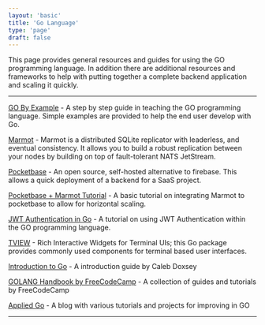 ```yaml
---
layout: 'basic'
title: 'Go Language'
type: 'page'
draft: false
---
```


This page provides general resources and guides for using the GO programming language. In addition there are additional resources and frameworks to help with putting together a complete backend application and scaling it quickly. 

------

[GO By Example](https://gobyexample.com/ "GO By Example") - A step by step guide in teaching the GO programming language. Simple examples are provided to help the end user develop with Go.

[Marmot](https://github.com/maxpert/marmot "Marmot") - Marmot is a distributed SQLite replicator with leaderless, and eventual consistency. It allows you to build a robust replication between your nodes by building on top of fault-tolerant NATS JetStream.

[Pocketbase](https://pocketbase.io/ "Pocketbase") - An open source, self-hosted alternative to firebase. This allows a quick deployment of a backend for a SaaS project.

[Pocketbase + Marmot Tutorial](https://www.youtube.com/watch?v=VSa-VJso050 "Pocketbase Marmot") - A basic tutorial on integrating Marmot to pocketbase to allow for horizontal scaling.

[JWT Authentication in Go](https://www.youtube.com/watch?v=ma7rUS_vW9M "JWT Authentication in Go") - A tutorial on using JWT Authentication within the GO programming language.

[TVIEW](https://github.com/rivo/tview "TVIEW") - Rich Interactive Widgets for Terminal UIs; this Go package provides commonly used components for terminal based user interfaces.

[Introduction to Go](https://www.golang-book.com/public/pdf/gobook.pdf "Introduction to Go") - A introduction guide by Caleb Doxsey

[GOLANG Handbook by FreeCodeCamp](https://www.freecodecamp.org/news/learn-golang-handbook/ "GOLANG Handbook by FreeCodeCamp") - A collection of guides and tutorials by FreeCodeCamp

[Applied Go](https://appliedgo.net/ "Applied Go") - A blog with various tutorials and projects for improving in GO

------

